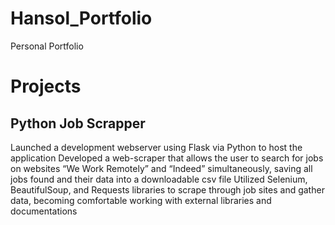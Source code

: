 # Hansol_Portfolio
Personal Portfolio

# Projects

## Python Job Scrapper
Launched a development webserver using Flask via Python to host the application
Developed a web-scraper that allows the user to search for jobs on websites “We Work Remotely” and “Indeed” simultaneously, saving all jobs found and their data into a downloadable csv file 
Utilized Selenium, BeautifulSoup, and Requests libraries to scrape through job sites and gather data, becoming comfortable working with external libraries and documentations
